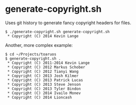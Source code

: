 # generate-copyright.sh

Uses git history to generate fancy copyright headers for files.

    $ ./generate-copyright.sh generate-copyright.sh
     * Copyright (C) 2014 Kevin Lange

Another, more complex example:

    $ cd ~/Projects/toaruos
    $ generate-copyright.sh .
     * Copyright (C) 2011-2014 Kevin Lange
     * Copyright (C) 2012 Markus Schober
     * Copyright (C) 2012 Tianyi Wang
     * Copyright (C) 2013 Josh Kilmer
     * Copyright (C) 2013 Patrick Lucas
     * Copyright (C) 2013 Steve Jenson
     * Copyright (C) 2013 Tyler Bindon
     * Copyright (C) 2014 Ivailo Monev
     * Copyright (C) 2014 Lioncash

